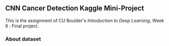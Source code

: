 ## CNN Cancer Detection Kaggle Mini-Project
This is the assignment of CU Boulder's *Introduction to Deep Learning*, Week 6 : Final project.

### About dataset
